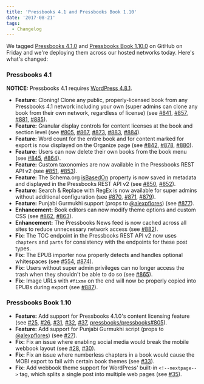 ```yaml
---
title: 'Pressbooks 4.1 and Pressbooks Book 1.10'
date: '2017-08-21'
tags:
  - Changelog
---
```


We
tagged [Pressbooks 4.1.0](https://github.com/pressbooks/pressbooks/releases/tag/4.1.0) and
[Pressbooks Book 1.10.0](https://github.com/pressbooks/pressbooks-book/releases/tag/1.10.0)
on GitHub on Friday and we're deploying them across our hosted networks today. Here's
what's changed:

### Pressbooks 4.1

**NOTICE:** Pressbooks 4.1 requires
[WordPress 4.8.1](https://wordpress.org/news/2017/08/wordpress-4-8-1-maintenance-release/).

- **Feature:** Cloning! Clone any public, properly-licensed book from any Pressbooks 4.1
  network including your own (super admins can clone any book from their own network,
  regardless of license) (see [#841](https://github.com/pressbooks/pressbooks/issues/841),
  [#857](https://github.com/pressbooks/pressbooks/pull/857 'Cloning v1 (fixes #841)'),
  [#881](https://github.com/pressbooks/pressbooks/pull/881),
  [#885](https://github.com/pressbooks/pressbooks/pull/885)).
- **Feature:** Granular display controls for content licenses at the book and section
  level (see [#805](https://github.com/pressbooks/pressbooks/issues/805),
  [#867](https://github.com/pressbooks/pressbooks/pull/867),
  [#873](https://github.com/pressbooks/pressbooks/pull/873),
  [#883](https://github.com/pressbooks/pressbooks/pull/883),
  [#884](https://github.com/pressbooks/pressbooks/pull/884)).
- **Feature:** Word count for the entire book and for content marked for export is now
  displayed on the Organize page (see
  [#842](https://github.com/pressbooks/pressbooks/issues/842 'Word count'),
  [#878](https://github.com/pressbooks/pressbooks/pull/878),
  [#880](https://github.com/pressbooks/pressbooks/pull/880)).
- **Feature:** Users can now delete their own books from the book menu (see
  [#845](https://github.com/pressbooks/pressbooks/issues/845),
  [#864](https://github.com/pressbooks/pressbooks/pull/864)).
- **Feature:** Custom taxonomies are now available in the Pressbooks REST API v2 (see
  [#851](https://github.com/pressbooks/pressbooks/issues/851),
  [#853](https://github.com/pressbooks/pressbooks/pull/853)).
- **Feature:** The Schema.org [isBasedOn](http://bib.schema.org/isBasedOn) property is now
  saved in metadata and displayed in the Pressbooks REST API v2 (see
  [#850](https://github.com/pressbooks/pressbooks/issues/850 'Add isBasedOn property to metadata'),
  [#852](https://github.com/pressbooks/pressbooks/pull/852)).
- **Feature:** Search & Replace with RegEx is now available for super admins without
  additional configuration (see
  [#870](https://github.com/pressbooks/pressbooks/issues/870),
  [#871](https://github.com/pressbooks/pressbooks/pull/871),
  [#879](https://github.com/pressbooks/pressbooks/pull/879)).
- **Feature:** Punjabi Gurmukhi support (props to
  [@alexpflores](https://github.com/alexpflores)) (see
  [#877](https://github.com/pressbooks/pressbooks/pull/877)).
- **Enhancement:** Book editors can now modify theme options and custom CSS (see
  [#862](https://github.com/pressbooks/pressbooks/issues/862),
  [#863](https://github.com/pressbooks/pressbooks/pull/863)).
- **Enhancement:** The Pressbooks News feed is now cached across all sites to reduce
  unnecessary network access (see
  [#882](https://github.com/pressbooks/pressbooks/pull/882)).
- **Fix:** The TOC endpoint in the Pressbooks REST API v2 now uses `chapters` and `parts`
  for consistency with the endpoints for these post types.
- **Fix:** The EPUB importer now properly detects and handles optional whitespaces (see
  [#554](https://github.com/pressbooks/pressbooks/issues/554),
  [#874](https://github.com/pressbooks/pressbooks/pull/874)).
- **Fix:** Users without super admin privileges can no longer access the trash when they
  shouldn't be able to do so (see
  [#865](https://github.com/pressbooks/pressbooks/pull/865)).
- **Fix:** Image URLs with `#fixme` on the end will now be properly copied into EPUBs
  during export (see [#887](https://github.com/pressbooks/pressbooks/pull/887)).

### Pressbooks Book 1.10

- **Feature:** Add support for Pressbooks 4.1.0's content licensing feature (see
  [#25](https://github.com/pressbooks/pressbooks-book/pull/25),
  [#26](https://github.com/pressbooks/pressbooks-book/pull/26),
  [#31](https://github.com/pressbooks/pressbooks-book/pull/31),
  [#32](https://github.com/pressbooks/pressbooks-book/pull/32),
  [#37](https://github.com/pressbooks/pressbooks-book/issues/37),
  [pressbooks/pressbooks#805](https://github.com/pressbooks/pressbooks/issues/805 'Content licensing')).
- **Feature:** Add support for Punjabi Gurmukhi script (props to
  [@alexpflores](https://github.com/alexpflores)) (see
  [#27](https://github.com/pressbooks/pressbooks-book/pull/27)).
- **Fix:** Fix an issue where enabling social media would break the mobile webbook layout
  (see [#28](https://github.com/pressbooks/pressbooks-book/issues/28),
  [#30](https://github.com/pressbooks/pressbooks-book/pull/30)).
- **Fix:** Fix an issue where numberless chapters in a book would cause the MOBI export to
  fail with certain book themes (see
  [#33](https://github.com/pressbooks/pressbooks-book/pull/33)).
- **Fix:** Add webbook theme support for WordPress' built-in `<!--nextpage-->` tag, which
  splits a single post into multiple web pages (see
  [#35](https://github.com/pressbooks/pressbooks-book/pull/35)).
